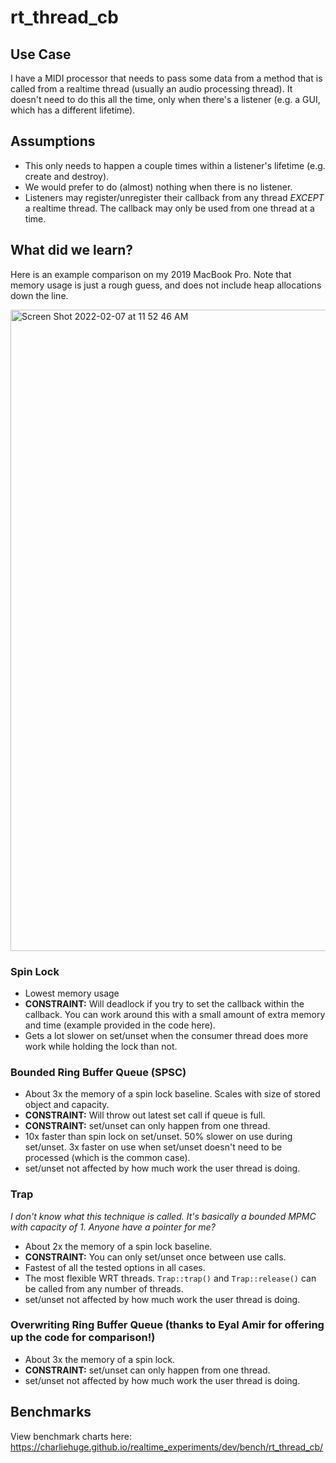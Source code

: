 # rt_thread_cb

## Use Case
I have a MIDI processor that needs to pass some data from a method that is called from a realtime thread (usually an audio processing thread). It doesn't need to do this all the time, only when there's a listener (e.g. a GUI, which has a different lifetime).

## Assumptions
* This only needs to happen a couple times within a listener's lifetime (e.g. create and destroy).
* We would prefer to do (almost) nothing when there is no listener.
* Listeners may register/unregister their callback from any thread *EXCEPT* a realtime thread. The callback may only be used from one thread at a time.

## What did we learn?

Here is an example comparison on my 2019 MacBook Pro. Note that memory usage is just a rough guess, and does not include heap allocations down the line.

<img width="1026" alt="Screen Shot 2022-02-07 at 11 52 46 AM" src="https://user-images.githubusercontent.com/615190/152834124-4dfb605b-f8a5-4a76-b595-83e07499586e.png">

### Spin Lock
* Lowest memory usage
* **CONSTRAINT:** Will deadlock if you try to set the callback within the callback. You can work around this with a small amount of extra memory and time (example provided in the code here).
* Gets a lot slower on set/unset when the consumer thread does more work while holding the lock than not.

### Bounded Ring Buffer Queue (SPSC)
* About 3x the memory of a spin lock baseline. Scales with size of stored object and capacity.
* **CONSTRAINT:** Will throw out latest set call if queue is full.
* **CONSTRAINT:** set/unset can only happen from one thread.
* 10x faster than spin lock on set/unset. 50% slower on use during set/unset. 3x faster on use when set/unset doesn't need to be processed (which is the common case).
* set/unset not affected by how much work the user thread is doing.

### Trap
*I don't know what this technique is called. It's basically a bounded MPMC with capacity of 1. Anyone have a pointer for me?*
* About 2x the memory of a spin lock baseline.
* **CONSTRAINT:** You can only set/unset once between use calls.
* Fastest of all the tested options in all cases.
* The most flexible WRT threads. `Trap::trap()` and `Trap::release()` can be called from any number of threads.
* set/unset not affected by how much work the user thread is doing.

### Overwriting Ring Buffer Queue (thanks to Eyal Amir for offering up the code for comparison!)
* About 3x the memory of a spin lock.
* **CONSTRAINT:** set/unset can only happen from one thread.
* set/unset not affected by how much work the user thread is doing.

## Benchmarks
View benchmark charts here:
https://charliehuge.github.io/realtime_experiments/dev/bench/rt_thread_cb/
